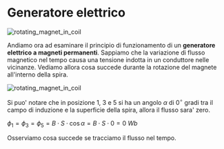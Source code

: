 # Generatore elettrico 

![rotating_magnet_in_coil](https://user-images.githubusercontent.com/7195133/227459819-41008926-33df-43cf-ae15-b2b0fe861c46.gif)  

Andiamo ora ad esaminare il principio di funzionamento di un **generatore elettrico a magneti permanenti**. Sappiamo che la variazione di flusso magnetico nel tempo causa una tensione indotta in un conduttore nelle vicinanze. Vediamo allora cosa succede durante la rotazione del magnete all'interno della spira.  

![rotating_magnet_in_coil](https://user-images.githubusercontent.com/7195133/227708033-bdb64975-6332-4099-8eb0-69aaeed93c4e.jpg)  

Si puo' notare che in posizione 1, 3 e 5 si ha un angolo $\alpha$ di $0^{\circ}$ gradi tra il campo di induzione e la superficie della spira, allora il flusso sara' zero.  

$\phi_1 = \phi_3 = \phi_5 = B \cdot S \cdot \cos \alpha = B \cdot S \cdot 0 = 0\ Wb$  

Osserviamo cosa succede se tracciamo il flusso nel tempo.  